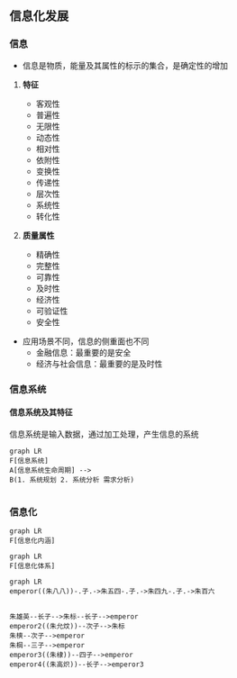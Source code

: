 ## 信息化发展

### 信息

- 信息是物质，能量及其属性的标示的集合，是确定性的增加

1. **特征**

   - 客观性
   - 普遍性
   - 无限性
   - 动态性
   - 相对性
   - 依附性
   - 变换性
   - 传递性
   - 层次性
   - 系统性
   - 转化性

2. **质量属性**

   - 精确性
   - 完整性
   - 可靠性
   - 及时性
   - 经济性
   - 可验证性
   - 安全性

- 应用场景不同，信息的侧重面也不同
  - 金融信息：最重要的是安全
  - 经济与社会信息：最重要的是及时性

### 信息系统

#### 信息系统及其特征

信息系统是输入数据，通过加工处理，产生信息的系统

```mermaid
graph LR
F[信息系统]
A[信息系统生命周期] -->
B(1. 系统规划 2. 系统分析 需求分析)


```

### 信息化

```mermaid
graph LR
F[信息化内涵]
```

```mermaid
graph LR
F[信息化体系]
```

```mermaid
graph LR
emperor((朱八八))-.子.->朱五四-.子.->朱四九-.子.->朱百六


朱雄英--长子-->朱标--长子-->emperor
emperor2((朱允炆))--次子-->朱标
朱樉--次子-->emperor
朱棡--三子-->emperor
emperor3((朱棣))--四子-->emperor
emperor4((朱高炽))--长子-->emperor3
```
